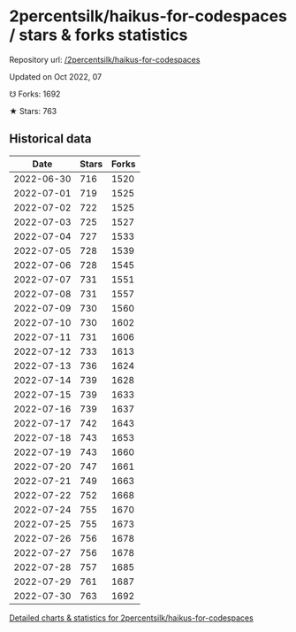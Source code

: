 # 2percentsilk/haikus-for-codespaces / stars & forks statistics

Repository url: [/2percentsilk/haikus-for-codespaces](https://github.com/2percentsilk/haikus-for-codespaces)

Updated on Oct 2022, 07

☋ Forks: 1692

★ Stars: 763

## Historical data
| Date | Stars | Forks |
|------|-------|-------|
| 2022-06-30 | 716 | 1520 | 
| 2022-07-01 | 719 | 1525 | 
| 2022-07-02 | 722 | 1525 | 
| 2022-07-03 | 725 | 1527 | 
| 2022-07-04 | 727 | 1533 | 
| 2022-07-05 | 728 | 1539 | 
| 2022-07-06 | 728 | 1545 | 
| 2022-07-07 | 731 | 1551 | 
| 2022-07-08 | 731 | 1557 | 
| 2022-07-09 | 730 | 1560 | 
| 2022-07-10 | 730 | 1602 | 
| 2022-07-11 | 731 | 1606 | 
| 2022-07-12 | 733 | 1613 | 
| 2022-07-13 | 736 | 1624 | 
| 2022-07-14 | 739 | 1628 | 
| 2022-07-15 | 739 | 1633 | 
| 2022-07-16 | 739 | 1637 | 
| 2022-07-17 | 742 | 1643 | 
| 2022-07-18 | 743 | 1653 | 
| 2022-07-19 | 743 | 1660 | 
| 2022-07-20 | 747 | 1661 | 
| 2022-07-21 | 749 | 1663 | 
| 2022-07-22 | 752 | 1668 | 
| 2022-07-24 | 755 | 1670 | 
| 2022-07-25 | 755 | 1673 | 
| 2022-07-26 | 756 | 1678 | 
| 2022-07-27 | 756 | 1678 | 
| 2022-07-28 | 757 | 1685 | 
| 2022-07-29 | 761 | 1687 | 
| 2022-07-30 | 763 | 1692 | 


[Detailed charts & statistics for 2percentsilk/haikus-for-codespaces](https://reviewgithub.com/rep/2percentsilk/haikus-for-codespaces)
